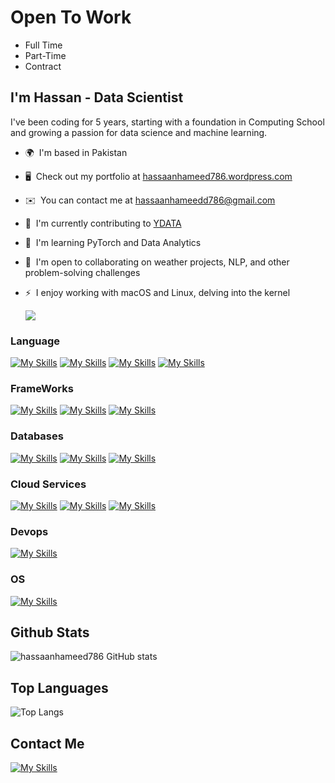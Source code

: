 # Open To Work

- Full Time
- Part-Time
- Contract

## I'm Hassan -  Data Scientist 

I've been coding for 5 years, starting with a foundation in Computing School and growing a passion for data science and machine learning.

- 🌍  I'm based in Pakistan
- 🖥️  Check out my portfolio at [hassaanhameed786.wordpress.com](https://hassaanhameed786.wordpress.com)
- ✉️  You can contact me at [hassaanhameedd786@gmail.com](mailto:hassaanhameedd786@gmail.com)
- 🚀  I'm currently contributing to [YDATA](https://ydata.ai)
- 🧠  I'm learning PyTorch and Data Analytics
- 🤝  I'm open to collaborating on weather projects, NLP, and other problem-solving challenges
- ⚡  I enjoy working with macOS and Linux, delving into the kernel

  <a href="https://www.github.com/hassaanhameed786" target="_blank" rel="noreferrer"><img src="https://img.shields.io/github/followers/hassaanhameed786?logo=github&style=for-the-badge&color=ef4444&labelColor=000000" /></a>

### Language

[![My Skills](https://skillicons.dev/icons?i=python)](python)
[![My Skills](https://skillicons.dev/icons?i=bash)](bash)
[![My Skills](https://skillicons.dev/icons?i=javascript)](javascript)
[![My Skills](https://skillicons.dev/icons?i=react)](react)


### FrameWorks

[![My Skills](https://skillicons.dev/icons?i=django)](Django)
[![My Skills](https://skillicons.dev/icons?i=flask)](flask)
[![My Skills](https://skillicons.dev/icons?i=pytorch)](Pytorch)

### Databases

[![My Skills](https://skillicons.dev/icons?i=mysql)](MySql)
[![My Skills](https://skillicons.dev/icons?i=postgresql)](Postgres)
[![My Skills](https://skillicons.dev/icons?i=mongodb)](MongoDb)


### Cloud Services

[![My Skills](https://skillicons.dev/icons?i=aws)](AWS)
[![My Skills](https://skillicons.dev/icons?i=heroku)](Heroku)
[![My Skills](https://skillicons.dev/icons?i=netlify)](Netlify)


### Devops

[![My Skills](https://skillicons.dev/icons?i=docker)](Docker)

### OS

[![My Skills](https://skillicons.dev/icons?i=linux,osx)](https://skillicons.dev)

## Github Stats

![hassaanhameed786 GitHub stats](https://github-readme-stats.vercel.app/api?username=hassaanhameed786&show_icons=true&theme=transparent)

## Top Languages

![Top Langs](https://github-readme-stats.vercel.app/api/top-langs/?username=hassaanhameed786&hide_progress=true)

## Contact Me


[![My Skills](https://skillicons.dev/icons?i=linkedin)](https://www.linkedin.com/in/hassy3k/)






